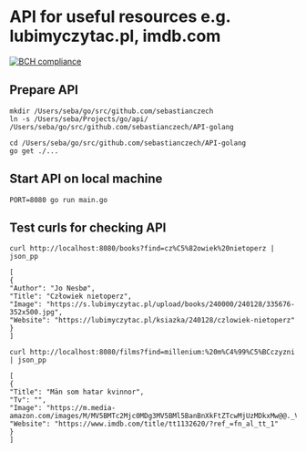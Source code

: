 # API for useful resources e.g. lubimyczytac.pl, imdb.com

[![BCH compliance](https://bettercodehub.com/edge/badge/sebastianczech/API-golang?branch=master)](https://bettercodehub.com/)


## Prepare API

```
mkdir /Users/seba/go/src/github.com/sebastianczech
ln -s /Users/seba/Projects/go/api/ /Users/seba/go/src/github.com/sebastianczech/API-golang

cd /Users/seba/go/src/github.com/sebastianczech/API-golang
go get ./...
```

## Start API on local machine

```
PORT=8080 go run main.go 
```

## Test curls for checking API

```
curl http://localhost:8080/books?find=cz%C5%82owiek%20nietoperz | json_pp

[
{
"Author": "Jo Nesbø",
"Title": "Człowiek nietoperz",
"Image": "https://s.lubimyczytac.pl/upload/books/240000/240128/335676-352x500.jpg",
"Website": "https://lubimyczytac.pl/ksiazka/240128/czlowiek-nietoperz"
}
]

curl http://localhost:8080/films?find=millenium:%20m%C4%99%C5%BCczyzni | json_pp

[
{
"Title": "Män som hatar kvinnor",
"Tv": "",
"Image": "https://m.media-amazon.com/images/M/MV5BMTc2Mjc0MDg3MV5BMl5BanBnXkFtZTcwMjUzMDkxMw@@._V1_UX182_CR0,0,182,268_AL_.jpg",
"Website": "https://www.imdb.com/title/tt1132620/?ref_=fn_al_tt_1"
}
]
```
